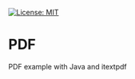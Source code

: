 [![License: MIT](https://img.shields.io/badge/License-MIT-yellow.svg)](https://opensource.org/licenses/MIT)

# PDF
PDF example with Java and itextpdf
